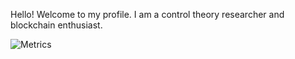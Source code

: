 Hello! Welcome to my profile. I am a control theory researcher and blockchain enthusiast.

![Metrics](https://metrics.lecoq.io/htadashi?template=classic&languages=1&discussions=1&stackoverflow=1&base.indepth=false&languages.limit=8&languages.threshold=0%25&languages.other=false&languages.colors=github&languages.sections=most-used&languages.indepth=false&languages.analysis.timeout=15&languages.categories=markup%2C%20programming&languages.recent.categories=markup%2C%20programming&languages.recent.load=300&languages.recent.days=14&discussions.categories=true&discussions.categories.limit=0&stackoverflow.user=1163098&stackoverflow.sections=answers-top%2C%20questions-recent&stackoverflow.limit=2&stackoverflow.lines=4&stackoverflow.lines.snippet=2&config.timezone=Europe%2FBerlin)

